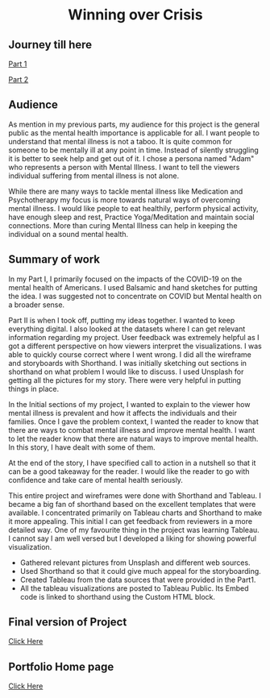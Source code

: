 <div align="center"><h1><b>Winning over Crisis</b></h1></div>

## Journey till here

 [Part 1](https://lala-data.github.io/cmustudent-repository/mentalhealth_part1.html)  

 [Part 2](https://lala-data.github.io/cmustudent-repository/mentalhealth_part2.html)  
 
 
## Audience

As mention in my previous parts, my audience for this project is the general public as the mental health importance is applicable for all. I want people to understand that mental illness is not a taboo. It is quite common for someone to be mentally ill at any point in time. Instead of silently struggling it is better to seek help and get out of it. I chose a persona named "Adam" who represents a person with Mental Illness. I want to tell the viewers individual suffering from mental illness is not alone. 

While there are many ways to tackle mental illness like Medication and Psychotherapy my focus is more towards natural ways of overcoming mental illness. I would like people to eat healthily, perform physical activity, have enough sleep and rest, Practice Yoga/Meditation and maintain social connections. More than curing Mental Illness can help in keeping the individual on a sound mental health.

## Summary of work

In my Part I,  I  primarily focused on the impacts of the COVID-19 on the mental health of Americans.  I used Balsamic and hand sketches for putting the idea. I was suggested not to concentrate on COVID but Mental health on a broader sense.

Part II is when I took off, putting my ideas together. I wanted to keep everything digital.  I also looked at the datasets where I can get relevant information regarding my project. User feedback was extremely helpful as I got a different perspective on how viewers interpret the visualizations. I was able to quickly course correct where I went wrong. I did all the wireframe and storyboards with Shorthand. I was initially sketching out sections in shorthand on what problem I would like to discuss. I used Unsplash for getting all the pictures for my story. There were very helpful in putting things in place.

In the Initial sections of my project, I wanted to explain to the viewer how mental illness is prevalent and how it affects the individuals and their families.
Once I gave the problem context, I wanted the reader to know that there are ways to combat mental illness and improve mental health. I want to let the reader know that there are natural ways to improve mental health. In this story, I have dealt with some of them.

At the end of the story, I have specified call to action in a nutshell so that it can be a good takeaway for the reader. I would like the reader to go with confidence and take care of mental health seriously.

This entire project and wireframes were done with Shorthand and Tableau. I became a big fan of shorthand based on the excellent templates that were available.   I concentrated primarily on Tableau charts and Shorthand to make it more appealing. This initial I can get feedback from reviewers in a more detailed way.  One of my favourite thing in the project was learning Tableau. I cannot say I am well versed but I developed a liking for showing powerful visualization.

* Gathered relevant pictures from Unsplash and different web sources.   
* Used Shorthand so that it could give much appeal for the storyboarding.  
* Created Tableau from the data sources that were provided in the Part1.  
* All the tableau visualizations are posted to Tableau Public. Its Embed code is linked to shorthand using the Custom HTML block.

## Final version of Project
 [Click Here](https://preview.shorthand.com/rlsvhtFJnpE6mP0u) 
 
## Portfolio Home page 
 [Click Here](https://lala-data.github.io/cmustudent-repository/) 
